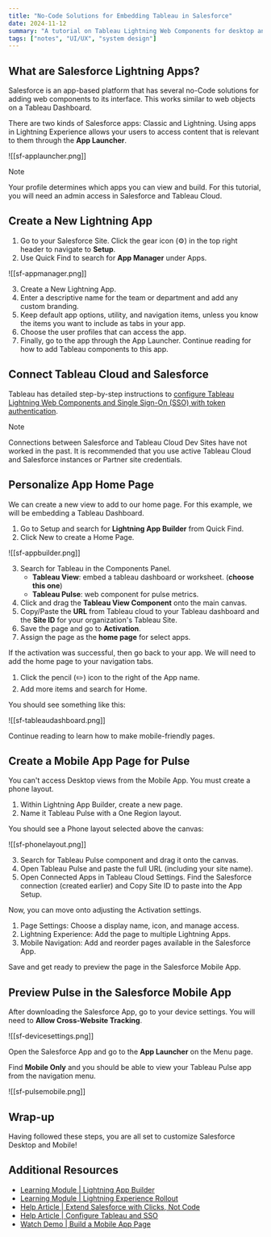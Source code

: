 ```yaml
---
title: "No-Code Solutions for Embedding Tableau in Salesforce"
date: 2024-11-12
summary: "A tutorial on Tableau Lightning Web Components for desktop and mobile."
tags: ["notes", "UI/UX", "system design"]
---
```


## What are Salesforce Lightning Apps?

Salesforce is an app-based platform that has several no-Code solutions for adding web components to its interface. This works similar to web objects on a Tableau Dashboard.

There are two kinds of Salesforce apps: Classic and Lightning. Using apps in Lightning Experience allows your users to access content that is relevant to them through the **App Launcher**.

![[sf-applauncher.png]]

>[!Note] 
>Your profile determines which apps you can view and build. For this tutorial, you will need an admin access in Salesforce and Tableau Cloud.

## Create a New Lightning App 

1. Go to your Salesforce Site. Click the gear icon (⚙️) in the top right header to navigate to **Setup**. 
2. Use Quick Find to search for **App Manager** under Apps.

![[sf-appmanager.png]]

3. Create a New Lightning App. 
4. Enter a descriptive name for the team or department and add any custom branding. 
5. Keep default app options, utility, and navigation items, unless you know the items you want to include as tabs in your app.
7. Choose the user profiles that can access the app.
8. Finally, go to the app through the App Launcher. Continue reading for how to add Tableau components to this app.

## Connect Tableau Cloud and Salesforce

Tableau has detailed step-by-step instructions to [configure Tableau Lightning Web Components and Single Sign-On (SSO) with token authentication](https://help.tableau.com/current/server/en-us/lwc_seamless_auth.htm).

>[!Note]
>Connections between Salesforce and Tableau Cloud Dev Sites have not worked in the past. It is recommended that you use active Tableau Cloud and Salesforce instances or Partner site credentials.

## Personalize App Home Page

We can create a new view to add to our home page. For this example, we will be embedding a Tableau Dashboard.

1. Go to Setup and search for **Lightning App Builder** from Quick Find. 
2. Click New to create a Home Page. 

![[sf-appbuilder.png]] 

3. Search for Tableau in the Components Panel.
	- **Tableau View**: embed a tableau dashboard or worksheet. (**choose this one**) 
	- **Tableau Pulse**: web component for pulse metrics.
4. Click and drag the **Tableau View Component** onto the main canvas. 
5. Copy/Paste the **URL** from Tableau cloud to your Tableau dashboard and the **Site ID** for your organization's Tableau Site.
6. Save the page and go to **Activation**.
7. Assign the page as the **home page** for select apps.

If the activation was successful, then go back to your app. We will need to add the home page to your navigation tabs.

1. Click the pencil (✏️) icon to the right of the App name. 
2. Add more items and search for Home.

You should see something like this:

![[sf-tableaudashboard.png]]

Continue reading to learn how to make mobile-friendly pages.

## Create a Mobile App Page for Pulse

You can't access Desktop views from the Mobile App. You must create a phone layout. 

1. Within Lightning App Builder, create a new page. 
2. Name it Tableau Pulse with a One Region layout.

You should see a Phone layout selected above the canvas:

![[sf-phonelayout.png]]

3. Search for Tableau Pulse component and drag it onto the canvas.
4. Open Tableau Pulse and paste the full URL (including your site name).
5. Open Connected Apps in Tableau Cloud Settings. Find the Salesforce connection (created earlier) and Copy Site ID to paste into the App Setup.

Now, you can move onto adjusting the Activation settings.

1. Page Settings: Choose a display name, icon, and manage access.
2. Lightning Experience: Add the page to multiple Lightning Apps.
3. Mobile Navigation: Add and reorder pages available in the Salesforce App.

Save and get ready to preview the page in the Salesforce Mobile App.

## Preview Pulse in the Salesforce Mobile App

After downloading the Salesforce App, go to your device settings. You will need to **Allow Cross-Website Tracking**.

![[sf-devicesettings.png]]

Open the Salesforce App and go to the **App Launcher** on the Menu page. 

Find **Mobile Only** and you should be able to view your Tableau Pulse app from the navigation menu. 

![[sf-pulsemobile.png]]

## Wrap-up

Having followed these steps, you are all set to customize Salesforce Desktop and Mobile!

## Additional Resources

- [Learning Module | Lightning App Builder](https://trailhead.salesforce.com/content/learn/modules/lightning_app_builder)
- [Learning Module | Lightning Experience Rollout](https://trailhead.salesforce.com/content/learn/modules/lex_migration_rollout)
- [Help Article | Extend Salesforce with Clicks, Not Code](https://help.salesforce.com/s/articleView?id=platform.extend_click_intro.htm&language=en_US&type=5)
- [Help Article | Configure Tableau and SSO](https://help.tableau.com/current/server/en-us/lwc_seamless_auth.htm)
- [Watch Demo | Build a Mobile App Page](https://admin.salesforce.com/blog/2019/build-a-mobile-app-page)
